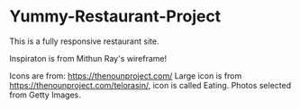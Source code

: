 # Yummy-Restaurant-Project
This is a fully responsive restaurant site. 

Inspiraton is from Mithun Ray's wireframe!

Icons are from: https://thenounproject.com/
Large icon is from https://thenounproject.com/telorasin/, icon is called Eating.
Photos selected from Getty Images.
